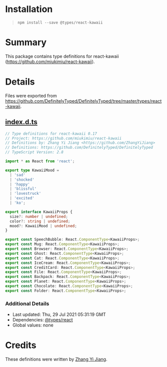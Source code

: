# Installation
> `npm install --save @types/react-kawaii`

# Summary
This package contains type definitions for react-kawaii (https://github.com/miukimiu/react-kawaii).

# Details
Files were exported from https://github.com/DefinitelyTyped/DefinitelyTyped/tree/master/types/react-kawaii.
## [index.d.ts](https://github.com/DefinitelyTyped/DefinitelyTyped/tree/master/types/react-kawaii/index.d.ts)
````ts
// Type definitions for react-kawaii 0.17
// Project: https://github.com/miukimiu/react-kawaii
// Definitions by: Zhang Yi Jiang <https://github.com/ZhangYiJiang>
// Definitions: https://github.com/DefinitelyTyped/DefinitelyTyped
// TypeScript Version: 2.8

import * as React from 'react';

export type KawaiiMood =
  | 'sad'
  | 'shocked'
  | 'happy'
  | 'blissful'
  | 'lovestruck'
  | 'excited'
  | 'ko';

export interface KawaiiProps {
  size?: number | undefined;
  color?: string | undefined;
  mood?: KawaiiMood | undefined;
}

export const SpeechBubble: React.ComponentType<KawaiiProps>;
export const Mug: React.ComponentType<KawaiiProps>;
export const Browser: React.ComponentType<KawaiiProps>;
export const Ghost: React.ComponentType<KawaiiProps>;
export const Cat: React.ComponentType<KawaiiProps>;
export const IceCream: React.ComponentType<KawaiiProps>;
export const CreditCard: React.ComponentType<KawaiiProps>;
export const File: React.ComponentType<KawaiiProps>;
export const Backpack: React.ComponentType<KawaiiProps>;
export const Planet: React.ComponentType<KawaiiProps>;
export const Chocolate: React.ComponentType<KawaiiProps>;
export const Folder: React.ComponentType<KawaiiProps>;

````

### Additional Details
 * Last updated: Thu, 29 Jul 2021 05:31:19 GMT
 * Dependencies: [@types/react](https://npmjs.com/package/@types/react)
 * Global values: none

# Credits
These definitions were written by [Zhang Yi Jiang](https://github.com/ZhangYiJiang).
